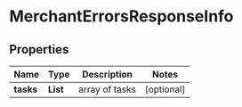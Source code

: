 # MerchantErrorsResponseInfo


## Properties

| Name | Type | Description | Notes |
|------------ | ------------- | ------------- | -------------|
**tasks** | **List<MerchantErrorsTaskInfo>** | array of tasks |[optional]|